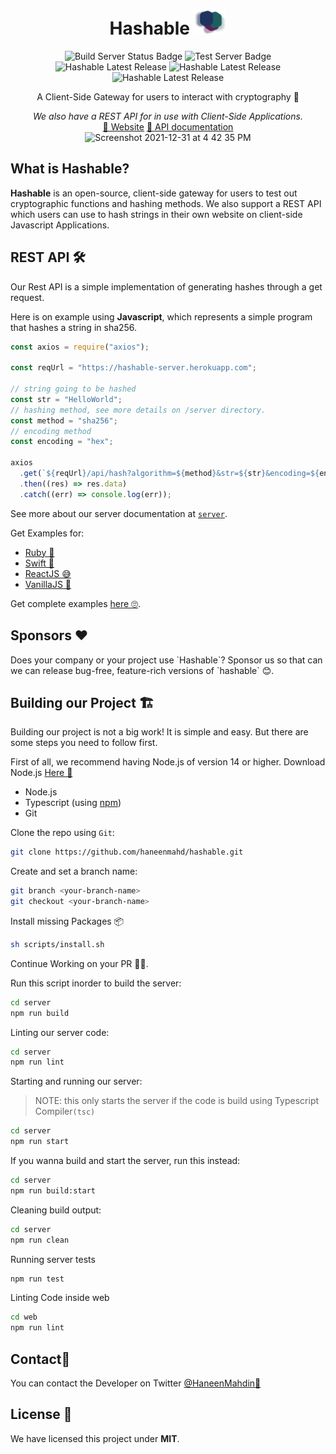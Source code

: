 <div align="center">
  <h1>Hashable  <img src="https://github.com/haneenmahd/hashable/blob/master/docs/icon.png" alt="Hashable Icon" height="40px" />
  </h1>
  <img src="https://github.com/haneenmahd/hashable/actions/workflows/build-server.yml/badge.svg" alt="Build Server Status Badge" />
  <img src="https://github.com/haneenmahd/hashable/actions/workflows/test-server.yml/badge.svg" alt="Test Server Badge" />
  <img src="https://badgen.net/github/release/haneenmahd/hashable" alt="Hashable Latest Release" />
  <img src="https://badgen.net/github/last-commit/haneenmahd/hashable" alt="Hashable Latest Release" />
  <img src="https://badgen.net/github/license/haneenmahd/hashable" alt="Hashable Latest Release" />

  <p>A Client-Side Gateway for users to interact with cryptography 🤩</p>
  <i>We also have a REST API for in use with Client-Side Applications.</i>
  <br/>
  <div align="center">
    <a href="https://hashable.space">👋 Website</a>
    <a href="https://github.com/haneenmahd/hashable/tree/master/server#readme">📜 API documentation</a>
  </div>
  <img width="1473" alt="Screenshot 2021-12-31 at 4 42 35 PM" src="https://user-images.githubusercontent.com/72091386/147820471-76a7bc66-42ff-4e27-946b-66e5ef574275.png">
</div>
<h2>What is Hashable?</h2>
<p><b>Hashable</b> is an open-source, client-side gateway for users to test out cryptographic functions and hashing methods.
We also support a REST API which users can use to hash strings in their own website on client-side Javascript Applications.</p>

<h2>
 REST API 🛠
</h2>
<p>
Our Rest API is a simple implementation of generating hashes through a get request.

Here is on example using **Javascript**, which represents a simple program that hashes a string in sha256.

```js
const axios = require("axios");

const reqUrl = "https://hashable-server.herokuapp.com";

// string going to be hashed
const str = "HelloWorld";
// hashing method, see more details on /server directory.
const method = "sha256";
// encoding method
const encoding = "hex";

axios
  .get(`${reqUrl}/api/hash?algorithm=${method}&str=${str}&encoding=${encoding}`)
  .then((res) => res.data)
  .catch((err) => console.log(err));
```

See more about our server documentation at [`server`](https://github.com/haneenmahd/hashable/tree/master/server).

Get Examples for:
- [Ruby 💎](https://github.com/haneenmahd/hashable/tree/master/examples/ruby)
- [Swift 🦅](https://github.com/haneenmahd/hashable/tree/master/examples/swift)
- [ReactJS 😅](https://github.com/haneenmahd/hashable/tree/master/examples/react-js)
- [VanillaJS 🍦](https://github.com/haneenmahd/hashable/tree/master/examples/client-side-js)

Get complete examples [here 🙄](https://github.com/haneenmahd/hashable/tree/master/examples).

</p>

<h2>
Sponsors ❤️
</h2>
<p>
Does your company or your project use `Hashable`?
Sponsor us so that can we can release bug-free, feature-rich versions of `hashable` 😊.
</p>

<h2>
Building our Project 🏗
</h2>
<p>
Building our project is not a big work! It is simple and easy. But there are some steps you need to follow first.

First of all, we recommend having Node.js of version 14 or higher.
Download Node.js <a target="_blank" href="https://nodejs.org/en/download/">Here 📑</a>
</p>

- Node.js
- Typescript (using [npm](https://npmjs.org))
- Git

Clone the repo using `Git`:
```sh
git clone https://github.com/haneenmahd/hashable.git
```

Create and set a branch name:
```sh
git branch <your-branch-name>
git checkout <your-branch-name>
```

Install missing Packages 📦
```sh
sh scripts/install.sh
```

Continue Working on your PR 💪🏻.

Run this script inorder to build the server:
```sh
cd server
npm run build
```

Linting our server code:
```sh
cd server
npm run lint
```

Starting and running our server:
> NOTE: this only starts the server if the code is build using Typescript Compiler`(tsc)`
```sh
cd server
npm run start
```
If you wanna build and start the server, run this instead:
```sh
cd server
npm run build:start
```

Cleaning build output:
```sh
cd server
npm run clean
```

Running server tests
```sh
npm run test
```

Linting Code inside web
```sh
cd web
npm run lint
```

<h2>
Contact💬
</h2>
<p>
You can contact the Developer on Twitter <a target="_blank" href="https://twitter.com/HaneenMahdin">@HaneenMahdin🐥</a>
</p>

<h2>
License 📑
</h2>
<p>
We have licensed this project under <b>MIT</b>.
</p>